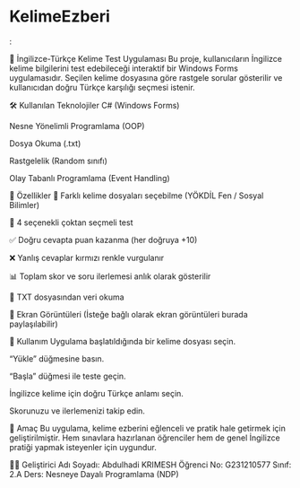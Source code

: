 # KelimeEzberi
:

📘 İngilizce-Türkçe Kelime Test Uygulaması
Bu proje, kullanıcıların İngilizce kelime bilgilerini test edebileceği interaktif bir Windows Forms uygulamasıdır. Seçilen kelime dosyasına göre rastgele sorular gösterilir ve kullanıcıdan doğru Türkçe karşılığı seçmesi istenir.

🛠️ Kullanılan Teknolojiler
C# (Windows Forms)

Nesne Yönelimli Programlama (OOP)

Dosya Okuma (.txt)

Rastgelelik (Random sınıfı)

Olay Tabanlı Programlama (Event Handling)

🚀 Özellikler
📂 Farklı kelime dosyaları seçebilme (YÖKDİL Fen / Sosyal Bilimler)

🎯 4 seçenekli çoktan seçmeli test

✅ Doğru cevapta puan kazanma (her doğruya +10)

❌ Yanlış cevaplar kırmızı renkle vurgulanır

📊 Toplam skor ve soru ilerlemesi anlık olarak gösterilir

📁 TXT dosyasından veri okuma

📸 Ekran Görüntüleri
(İsteğe bağlı olarak ekran görüntüleri burada paylaşılabilir)

📄 Kullanım
Uygulama başlatıldığında bir kelime dosyası seçin.

“Yükle” düğmesine basın.

“Başla” düğmesi ile teste geçin.

İngilizce kelime için doğru Türkçe anlamı seçin.

Skorunuzu ve ilerlemenizi takip edin.

🧠 Amaç
Bu uygulama, kelime ezberini eğlenceli ve pratik hale getirmek için geliştirilmiştir. Hem sınavlara hazırlanan öğrenciler hem de genel İngilizce pratiği yapmak isteyenler için uygundur.

👨‍💻 Geliştirici
Adı Soyadı: Abdulhadi KRIMESH
Öğrenci No: G231210577
Sınıf: 2.A
Ders: Nesneye Dayalı Programlama (NDP)


